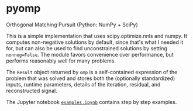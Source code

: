 # pyomp
Orthogonal Matching Pursuit (Python: NumPy + SciPy)

This is a simple implementation that uses scipy.optimize.nnls and numpy.  It 
computes non-negative solutions by default, since that's what I needed it for, but can 
also be used to find unconstrained solutions by setting `nonneg=False`.  The module favors
convenience over performance, but performs reasonably well for many problems.

The `Result` object returned by `omp` is a self-contained expression of the problem 
that was solved and stores both the (optionally standardized) inputs, runtime parameters, 
details of the iteration, residual, and reconstructed signal.

The Jupyter notebook [`examples.ipynb`](https://github.com/davebiagioni/omp/blob/master/examples.ipynb) contains step by step examples.
